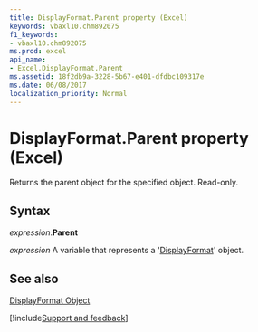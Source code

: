 ```yaml
---
title: DisplayFormat.Parent property (Excel)
keywords: vbaxl10.chm892075
f1_keywords:
- vbaxl10.chm892075
ms.prod: excel
api_name:
- Excel.DisplayFormat.Parent
ms.assetid: 18f2db9a-3228-5b67-e401-dfdbc109317e
ms.date: 06/08/2017
localization_priority: Normal
---
```



# DisplayFormat.Parent property (Excel)

Returns the parent object for the specified object. Read-only.


## Syntax

_expression_.**Parent**

_expression_ A variable that represents a '[DisplayFormat](Excel.DisplayFormat.md)' object.


## See also


[DisplayFormat Object](Excel.DisplayFormat.md)

[!include[Support and feedback](~/includes/feedback-boilerplate.md)]
